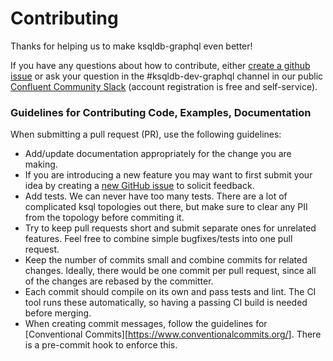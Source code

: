 # Contributing

Thanks for helping us to make ksqldb-graphql even better!

If you have any questions about how to contribute, either [create a github issue](https://github.com/confluentinc/ksqldb-graphql/issues) or ask your question in the #ksqldb-dev-graphql channel in our public [Confluent Community Slack](https://slackpass.io/confluentcommunity) (account registration is free and self-service).

### Guidelines for Contributing Code, Examples, Documentation

When submitting a pull request (PR), use the following guidelines:

* Add/update documentation appropriately for the change you are making.
* If you are introducing a new feature you may want to first submit your idea by creating a [new GitHub issue](https://github.com/confluentinc/ksqldb-graphql/issues) to solicit feedback.
* Add tests. We can never have too many tests. There are a lot of complicated ksql topologies out there, but make sure to clear any PII from the topology before commiting it.
* Try to keep pull requests short and submit separate ones for unrelated features. Feel free to combine simple bugfixes/tests into one pull request.
* Keep the number of commits small and combine commits for related changes. Ideally, there would be one commit per pull request, since all of the changes are rebased by the committer.
* Each commit should compile on its own and pass tests and lint. The CI tool runs these automatically, so having a passing CI build is needed before merging.
* When creating commit messages, follow the guidelines for [Conventional Commits][https://www.conventionalcommits.org/]. There is a pre-commit hook to enforce this.
